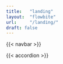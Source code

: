```yaml
---
title:   "landing"
layout:  "flowbite"
url:     "/landing/"
draft: false
---
```


{{< navbar >}}


{{< accordion >}}